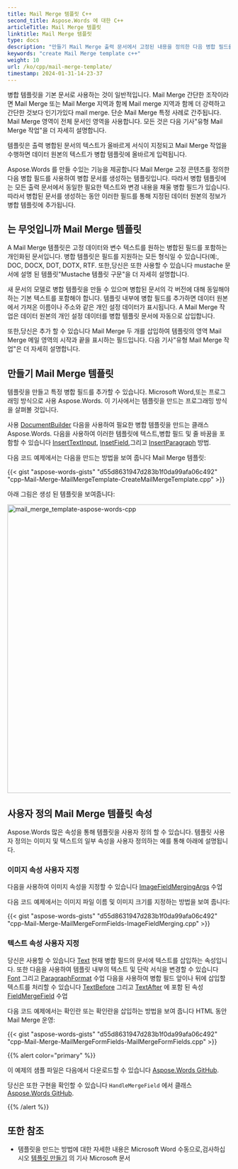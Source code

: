 ```yaml
---
title: Mail Merge 템플릿 C++
second_title: Aspose.Words 에 대한 C++
articleTitle: Mail Merge 템플릿
linktitle: Mail Merge 템플릿
type: docs
description: "만들기 Mail Merge 출력 문서에서 고정된 내용을 정의한 다음 병합 필드를 사용하여 병합 문서를 생성하는 템플릿입니다."
keywords: "create Mail Merge template с++"
weight: 10
url: /ko/cpp/mail-merge-template/
timestamp: 2024-01-31-14-23-37
---
```


병합 템플릿을 기본 문서로 사용하는 것이 일반적입니다. Mail Merge 간단한 조작이라면 Mail Merge 또는 Mail Merge 지역과 함께 Mail merge 지역과 함께 더 강력하고 간단한 것보다 인기가있다 mail merge. 단순 Mail Merge 특정 사례로 간주됩니다. Mail Merge 영역이 전체 문서인 영역을 사용합니다. 모든 것은 다음 기사"유형 Mail Merge 작업"을 더 자세히 설명합니다.

템플릿은 출력 병합된 문서의 텍스트가 올바르게 서식이 지정되고 Mail Merge 작업을 수행하면 데이터 원본의 텍스트가 병합 템플릿에 올바르게 입력됩니다.

Aspose.Words 를 만들 수있는 기능을 제공합니다 Mail Merge 고정 콘텐츠를 정의한 다음 병합 필드를 사용하여 병합 문서를 생성하는 템플릿입니다. 따라서 병합 템플릿에는 모든 출력 문서에서 동일한 필요한 텍스트와 변경 내용을 채울 병합 필드가 있습니다. 따라서 병합된 문서를 생성하는 동안 이러한 필드를 통해 지정된 데이터 원본의 정보가 병합 템플릿에 추가됩니다.

## 는 무엇입니까 Mail Merge 템플릿

A Mail Merge 템플릿은 고정 데이터와 변수 텍스트를 원하는 병합된 필드를 포함하는 개인화된 문서입니다. 병합 템플릿은 필드를 지원하는 모든 형식일 수 있습니다(예:, DOC, DOCX, DOT, DOTX, RTF. 또한,당신은 또한 사용할 수 있습니다 mustache 문서에 설명 된 템플릿"Mustache 템플릿 구문"을 더 자세히 설명합니다.

새 문서의 모델로 병합 템플릿을 만들 수 있으며 병합된 문서의 각 버전에 대해 동일해야 하는 기본 텍스트를 포함해야 합니다. 템플릿 내부에 병합 필드를 추가하면 데이터 원본에서 가져온 이름이나 주소와 같은 개인 설정 데이터가 표시됩니다. A Mail Merge 작업은 데이터 원본의 개인 설정 데이터를 병합 템플릿 문서에 자동으로 삽입합니다.

또한,당신은 추가 할 수 있습니다 Mail Merge 두 개를 삽입하여 템플릿의 영역 Mail Merge 메일 영역의 시작과 끝을 표시하는 필드입니다. 다음 기사"유형 Mail Merge 작업"은 더 자세히 설명합니다.

## 만들기 Mail Merge 템플릿

템플릿을 만들고 특정 병합 필드를 추가할 수 있습니다. Microsoft Word,또는 프로그래밍 방식으로 사용 Aspose.Words. 이 기사에서는 템플릿을 만드는 프로그래밍 방식을 살펴볼 것입니다.

사용 [DocumentBuilder](https://reference.aspose.com/words/cpp/aspose.words/documentbuilder/) 다음을 사용하여 필요한 병합 템플릿을 만드는 클래스 Aspose.Words. 다음을 사용하여 이러한 템플릿에 텍스트,병합 필드 및 줄 바꿈을 포함할 수 있습니다 [InsertTextInput](https://reference.aspose.com/words/cpp/aspose.words/documentbuilder/inserttextinput/), [InsetField](https://reference.aspose.com/words/cpp/aspose.words/documentbuilder/insertfield/),그리고 [InsertParagraph](https://reference.aspose.com/words/cpp/aspose.words/documentbuilder/insertparagraph/) 방법.

다음 코드 예제에서는 다음을 만드는 방법을 보여 줍니다 Mail Merge 템플릿:

{{< gist "aspose-words-gists" "d55d8631947d283b1f0da99afa06c492" "cpp-Mail-Merge-MailMergeTemplate-CreateMailMergeTemplate.cpp" >}}

아래 그림은 생성 된 템플릿을 보여줍니다:

<img src="mail-merge-template-1.png" alt="mail_merge_template-aspose-words-cpp" style="width:650px"/>

## 사용자 정의 Mail Merge 템플릿 속성

Aspose.Words 많은 속성을 통해 템플릿을 사용자 정의 할 수 있습니다. 템플릿 사용자 정의는 이미지 및 텍스트의 일부 속성을 사용자 정의하는 예를 통해 아래에 설명됩니다.

### 이미지 속성 사용자 지정

다음을 사용하여 이미지 속성을 지정할 수 있습니다 [ImageFieldMergingArgs](https://reference.aspose.com/words/cpp/aspose.words.mailmerging/imagefieldmergingargs/) 수업

다음 코드 예제에서는 이미지 파일 이름 및 이미지 크기를 지정하는 방법을 보여 줍니다:

{{< gist "aspose-words-gists" "d55d8631947d283b1f0da99afa06c492" "cpp-Mail-Merge-MailMergeFormFields-ImageFieldMerging.cpp" >}}

### 텍스트 속성 사용자 지정

당신은 사용할 수 있습니다 [Text](https://reference.aspose.com/words/cpp/aspose.words.mailmerging/fieldmergingargs/get_text/) 현재 병합 필드의 문서에 텍스트를 삽입하는 속성입니다. 또한 다음을 사용하여 템플릿 내부의 텍스트 및 단락 서식을 변경할 수 있습니다 [Font](https://reference.aspose.com/words/cpp/aspose.words/font/) 그리고 [ParagraphFormat](https://reference.aspose.com/words/cpp/aspose.words/paragraphformat/) 수업 다음을 사용하여 병합 필드 앞이나 뒤에 삽입할 텍스트를 처리할 수 있습니다 [TextBefore](https://reference.aspose.com/words/cpp/aspose.words.fields/fieldmergefield/get_textbefore/) 그리고 [TextAfter](https://reference.aspose.com/words/cpp/aspose.words.fields/fieldmergefield/get_textafter/) 에 포함 된 속성 [FieldMergeField](https://reference.aspose.com/words/cpp/aspose.words.fields/fieldmergefield/) 수업

다음 코드 예제에서는 확인란 또는 확인란을 삽입하는 방법을 보여 줍니다 HTML 동안 Mail Merge 운영:

{{< gist "aspose-words-gists" "d55d8631947d283b1f0da99afa06c492" "cpp-Mail-Merge-MailMergeFormFields-MailMergeFormFields.cpp" >}}

{{% alert color="primary" %}}

이 예제의 샘플 파일은 다음에서 다운로드할 수 있습니다 [Aspose.Words GitHub](https://github.com/aspose-words/Aspose.Words-for-C/tree/master/Examples).

당신은 또한 구현을 확인할 수 있습니다 `HandleMergeField` 에서 클래스 [Aspose.Words GitHub](https://github.com/aspose-words/Aspose.Words-for-C/tree/master/Examples).

{{% /alert %}}

## 또한 참조

* 템플릿을 만드는 방법에 대한 자세한 내용은 Microsoft Word 수동으로,검사하십시오 [템플릿 만들기](https://support.microsoft.com/en-us/office/save-a-word-document-as-a-template-cb17846d-ecec-49d4-82ea-a6f5e3e8b9ae) 의 기사 Microsoft 문서
